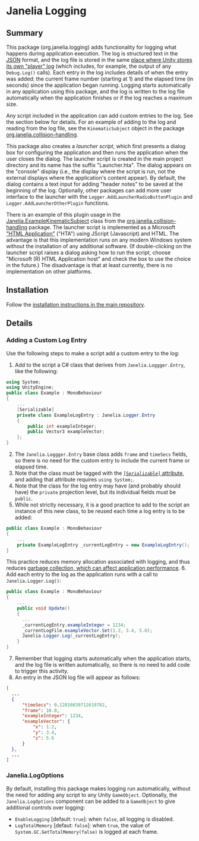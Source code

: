 # Janelia Logging

## Summary

This package (org.janelia.logging) adds functionality for logging what happens during application execution.  The log is structured text in the [JSON](https://en.wikipedia.org/wiki/JSON) format, and the log file is stored in the same [place where Unity stores its own "player" log](https://docs.unity3d.com/Manual/LogFiles.html) (which includes, for example, the output of any `Debug.Log()` calls).  Each entry in the log includes details of when the entry was added: the current frame number (starting at 1) and the elapsed time (in seconds) since the application began running.  Logging starts automatically in any application using this package, and the log is written to the log file automatically when the application finishes or if the log reaches a maximum size.

Any script included in the application can add custom entries to the log.  See the section below for details.  For an example of adding to the log and reading from the log file, see the `KinematicSubject` object in the package [org.janelia.collision-handling](https://github.com/JaneliaSciComp/janelia-unity-toolkit/tree/master/org.janelia.collision-handling).

This package also creates a _launcher script_, which first presents a dialog box for configuring the application and then runs the application when the user closes the dialog. The launcher script is created in the main project directory and its name has the suffix "Launcher.hta".  The dialog appears on the "console" display (i.e., the display where the script is run, not the external displays where the application's content appear).  By default, the dialog contains a text input for adding "header notes" to be saved at the beginning of the log.  Optionally, other packages can add more user interface to the launcher with the `Logger.AddLauncherRadioButtonPlugin` and `Logger.AddLauncherOtherPlugin` functions.

There is an example of this plugin usage in the [Janelia.ExampleKinematicSubject](https://github.com/JaneliaSciComp/janelia-unity-toolkit/blob/master/org.janelia.collision-handling/Runtime/KinematicSubject.cs) class from the [org.janelia.collision-handling](https://github.com/JaneliaSciComp/janelia-unity-toolkit/tree/master/org.janelia.collision-handling) package.  The launcher script is implemented as a Microsoft ["HTML Application"](https://en.wikipedia.org/wiki/HTML_Application) ("HTA") using JScript (Javascript) and HTML.  The advantage is that this implementation runs on any modern Windows system without the installation of any additional software.  (If double-clicking on the launcher script raises a dialog asking how to run the script, choose "Microsoft (R) HTML Application host" and check the box to use the choice in the future.)  The disadvantage is that at least currently, there is no implementation on other platforms.


## Installation

Follow the [installation instructions in the main repository](https://github.com/JaneliaSciComp/janelia-unity-toolkit/blob/master/README.md#installation).

## Details

### Adding a Custom Log Entry

Use the following steps to make a script add a custom entry to the log:

1. Add to the script a C# class that derives from `Janelia.Loggger.Entry`, like the following:
```csharp
using System;
using UnityEngine;
public class Example : MonoBehaviour
{
    ...
    [Serializable]
    private class ExampleLogEntry : Janelia.Logger.Entry
    {
        public int exampleInteger;
        public Vector3 exampleVector;
    };
}
```
2. The `Janelia.Loggger.Entry` base class adds `frame` and `timeSecs` fields, so there is no need for the custom entry to include the current frame or elapsed time.
3. Note that the class must be tagged with the [`[Serializable]` attribute](https://docs.unity3d.com/ScriptReference/Serializable.html), and adding that attribute requires `using System;`.
4. Note that the class for the log entry may have (and probably should have) the `private` projection level, but its individual fields must be `public`.
5. While not strictly necessary, it is a good practice to add to the script an instance of this new class, to be reused each time a log entry is to be added:
```csharp
public class Example : MonoBehaviour
{
    ...
    private ExampleLogEntry _currentLogEntry = new ExampleLogEntry();
}
```
This practice reduces memory allocation associated with logging, and thus reduces [garbage collection, which can affect application performance](https://docs.unity3d.com/Manual/UnderstandingAutomaticMemoryManagement.html).
6. Add each entry to the log as the application runs with a call to `Janelia.Logger.Log()`:
```csharp
public class Example : MonoBehaviour
{
    ...
    public void Update()
    {
      ...
      _currentLogEntry.exampleInteger = 1234;
      _currentLogFile.exampleVector.Set(1.2, 3.4, 5.6);
      Janelia.Logger.Log(_currentLogEntry);
    }
}
```
7. Remember that logging starts automatically when the application starts, and the log file is written automatically, so there is no need to add code to trigger this activity.
8. An entry in the JSON log file will appear as follows:
```json
[
  ...
  {
      "timeSecs": 0.12810839712619782,
      "frame": 10.0,
      "exampleInteger": 1234,
      "exampleVector": {
          "x": 1.2,
          "y": 3.4,
          "z": 5.6
      }
  },
  ...
]
```

### Janelia.LogOptions

By default, installing this package makes logging run automatically, without the need for adding any script to any Unity `GameObject`.  Optionally, the `Janelia.LogOptions` component can be added to a `GameObject` to give additional controls over logging:

- `EnableLogging` [default: `true`]: when `false`, all logging is disabled.
- `LogTotalMemory` [defaut: `false`]: when `true`, the value of `System.GC.GetTotalMemory(false)` is logged at each frame.
